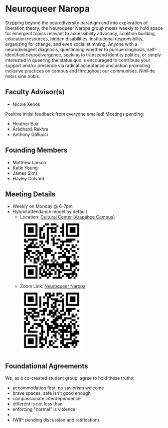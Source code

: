 
Neuroqueer Naropa
=================

Stepping beyond the neurodiversity paradigm and into exploration of liberation theory, the Neuroqueer Naropa group meets weekly to hold space for emergent topics relevant to accessibility advocacy, coalition building, education resources, hidden disabilities, institutional responsibility, organizing for change, and even social stimming.  Anyone with a neurodivergent diagnosis, questioning whether to pursue diagnosis, self-identified neurodivergence, seeking to transcend identity politics, or simply interested in queering the status quo is encouraged to contribute your support and/or presence via radical acceptance and action promoting inclusive practices on campus and throughout our communities.  Nihil de nobis sine nobis.


Faculty Advisor(s)
------------------

 * Nicole Xenos

Positive initial feedback from everyone emailed!  Meetings pending:

 * Heather Bair
 * Ārādhanā Rakhra
 * Anthony Gallucci


Founding Members
----------------

 * Matthew Larson
 * Katie Young
 * James Sims
 * Hayley Colvard


Meeting Details
---------------

 * Weekly on Monday @ 6-7pm
 * Hybrid attendance model by default
   * Location: [Cultural Center (Arapahoe Campus)](https://goo.gl/maps/awWU74AiM9CK9LsGA)
     <br /><img alt="Location Map QR Code" src="./map.png" width="200px" height="200px" />
   * Zoom Link: [Neuroqueer Naropa](https://naropa.zoom.us/my/neuroqueer)
     <br /><img alt="Zoom Link QR Code" src="./zoom.png" width="200px" height="200px" />


Foundational Agreements
-----------------------

We, as a co-created student group, agree to hold these truths:

 * accommodation first, no saviorism welcome
 * brave spaces, safe isn't good enough
 * compassionate interdependence
 * different is not less than
 * enforcing "normal" is violence
 * 
 * (WIP: pending discussion and ratification)

